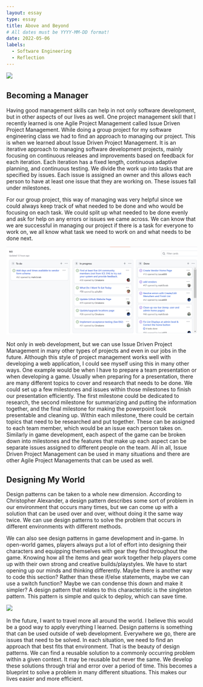 ```yaml
---
layout: essay
type: essay
title: Above and Beyond
# All dates must be YYYY-MM-DD format!
date: 2022-05-06
labels:
  - Software Engineering
  - Reflection
---
```


<img class="ui large right floated image" src="https://lvivity.com/wp-content/uploads/2019/09/project-manager.jpg">

## Becoming a Manager
Having good management skills can help in not only software development, but in other aspects of our lives as well. One project management skill that I recently learned is one Agile Project Management called Issue Driven Project Management. While doing a group project for my software engineering class we had to find an approach to managing our project. This is when we learned about Issue Driven Project Management. It is an iterative approach to managing software development projects, mainly focusing on continuous releases and improvements based on feedback for each iteration. Each iteration has a fixed length, continuous adaptive planning, and continuous testing. We divide the work up into tasks that are specified by issues. Each issue is assigned an owner and this allows each person to have at least one issue that they are working on. These issues fall under milestones. 

For our group project, this way of managing was very helpful since we could always keep track of what needed to be done and who would be focusing on each task. We could split up what needed to be done evenly and ask for help on any errors or issues we came across. We can know that we are successful in managing our project if there is a task for everyone to work on, we all know what task we need to work on and what needs to be done next. 


<img class="ui large left floated image" src="/images/idpm-sc.png">

Not only in web development, but we can use Issue Driven Project Management in many other types of projects and even in our jobs in the future. Although this style of project management works well with developing a web application, I could see myself using this in many other ways. One example would be when I have to prepare a team presentation or when developing a game. Usually when preparing for a presentation, there are many different topics to cover and research that needs to be done. We could set up a few milestones and issues within those milestones to finish our presentation efficiently. The first milestone could be dedicated to research, the second milestone for summarizing and putting the information together, and the final milestone for making the powerpoint look presentable and cleaning up. Within each milestone, there could be certain topics that need to be researched and put together. These can be assigned to each team member, which would be an issue each person takes on. Similarly in game development, each aspect of the game can be broken down into milestones and the features that make up each aspect can be separate issues assigned to different people on the team. All in all, Issue Driven Project Management can be used in many situations and there are other Agile Project Managements that can be used as well. 

## Designing My World
Design patterns can be taken to a whole new dimension. According to Christopher Alexander, a design pattern describes some sort of problem in our environment that occurs many times, but we can come up with a solution that can be used over and over, without doing it the same way twice. We can use design patterns to solve the problem that occurs in different environments with different methods.

We can also see design patterns in game development and in-game. In open-world games, players always put a lot of effort into designing their characters and equipping themselves with gear they find throughout the game. Knowing how all the items and gear work together help players come up with their own strong and creative builds/playstyles. We have to start opening up our minds and thinking differently. Maybe there is another way to code this section? Rather than these if/else statements, maybe we can use a switch function? Maybe we can condense this down and make it simpler? A design pattern that relates to this characteristic is the singleton pattern. This pattern is simple and quick to deploy, which can save time.

<img class="ui large centered image" src="https://programmium.files.wordpress.com/2018/07/strategy-640x303.png?w=1000">

In the future, I want to travel more all around the world. I believe this would be a good way to apply everything I learned. Design patterns is something that can be used outside of web development. Everywhere we go, there are issues that need to be solved. In each situation, we need to find an approach that best fits that environment. That is the beauty of design patterns. We can find a reusable solution to a commonly occurring problem within a given context. It may be reusable but never the same. We develop these solutions through trial and error over a period of time. This becomes a blueprint to solve a problem in many different situations. This makes our lives easier and more efficient.
